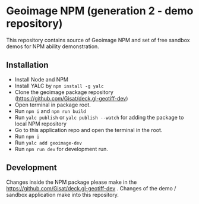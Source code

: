 # Geoimage NPM (generation 2 - demo repository)
This repository contains source of Geoimage NPM and set of free sandbox demos for NPM ability demonstration.

## Installation
- Install Node and NPM
- Install YALC by `npm install -g yalc`
- Clone the geoimage package repository (https://github.com/Gisat/deck.gl-geotiff-dev)
- Open terminal in package root.
- Run `npm i` and `npm run build`
- Run `yalc publish` or `yalc publish --watch` for adding the package to local NPM repository
- Go to this application repo and open the terminal in the root.
- Run `npm i`
- Run `yalc add geoimage-dev`
- Run `npm run dev` for development run.

## Development
Changes inside the NPM package please make in the https://github.com/Gisat/deck.gl-geotiff-dev .
Changes of the demo / sandbox application make into this repository.